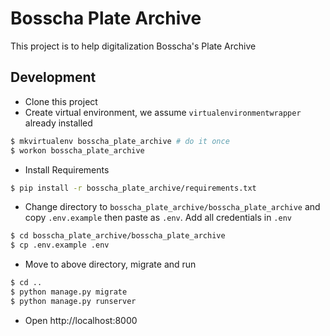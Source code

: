 # Bosscha Plate Archive

This project is to help digitalization Bosscha's Plate Archive

## Development

* Clone this project
* Create virtual environment, we assume `virtualenvironmentwrapper` already installed

```bash
$ mkvirtualenv bosscha_plate_archive # do it once
$ workon bosscha_plate_archive
```

* Install Requirements

```bash
$ pip install -r bosscha_plate_archive/requirements.txt
```

* Change directory to `bosscha_plate_archive/bosscha_plate_archive` and copy `.env.example` then paste as `.env`. Add all credentials in `.env`

```bash
$ cd bosscha_plate_archive/bosscha_plate_archive
$ cp .env.example .env 
```

* Move to above directory, migrate and run

```bash
$ cd ..
$ python manage.py migrate
$ python manage.py runserver 
```

* Open http://localhost:8000

